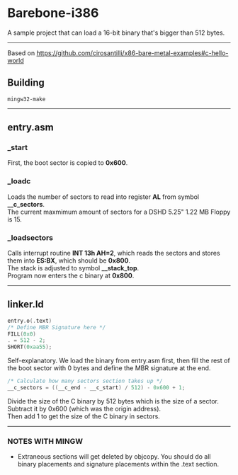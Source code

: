 # Barebone-i386

A sample project that can load a 16-bit binary that's bigger than 512 bytes.

---

Based on https://github.com/cirosantilli/x86-bare-metal-examples#c-hello-world

## Building

```
mingw32-make
```

---

## entry.asm
### _start
First, the boot sector is copied to **0x600**.
### _loadc
Loads the number of sectors to read into register **AL** from symbol **_\_c_sectors**. \
The current maxmimum amount of sectors for a DSHD 5.25" 1.22 MB Floppy is 15.
### _loadsectors
Calls interrupt routine **INT 13h AH=2**, which reads the sectors and stores them into **ES:BX**, which should be **0x800**.\
The stack is adjusted to symbol **_\_stack_top**. \
Program now enters the c binary at **0x800**.

---

## linker.ld
```c
entry.o(.text)
/* Define MBR Signature here */
FILL(0x0)
. = 512 - 2;
SHORT(0xaa55);
```
Self-explanatory. We load the binary from entry.asm first, then fill the rest of the boot sector with 0 bytes and define the MBR signature at the end.
```c
/* Calculate how many sectors section takes up */
__c_sectors = ((__c_end - __c_start) / 512) - 0x600 + 1;
```
Divide the size of the C binary by 512 bytes which is the size of a sector. \
Subtract it by 0x600 (which was the origin address).\
Then add 1 to get the size of the C binary in sectors.

---

### NOTES WITH MINGW ###
* Extraneous sections will get deleted by objcopy. You should do all binary placements and signature placements within the .text section.
